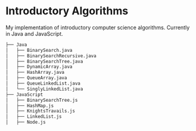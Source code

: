 # Introductory Algorithms

My implementation of introductory computer science algorithms. Currently in Java and JavaScript.

```bash
├── Java
│   ├── BinarySearch.java
│   ├── BinarySearchRecursive.java
│   ├── BinarySearchTree.java
│   ├── DynamicArray.java
│   ├── HashArray.java
│   ├── QueueArray.java
│   ├── QueueLinkedList.java
│   └── SinglyLinkedList.java
├── JavaScript
│   ├── BinarySearchTree.js
│   ├── HashMap.js
│   ├── KnightsTravails.js
│   ├── LinkedList.js
│   ├── Node.js
```
